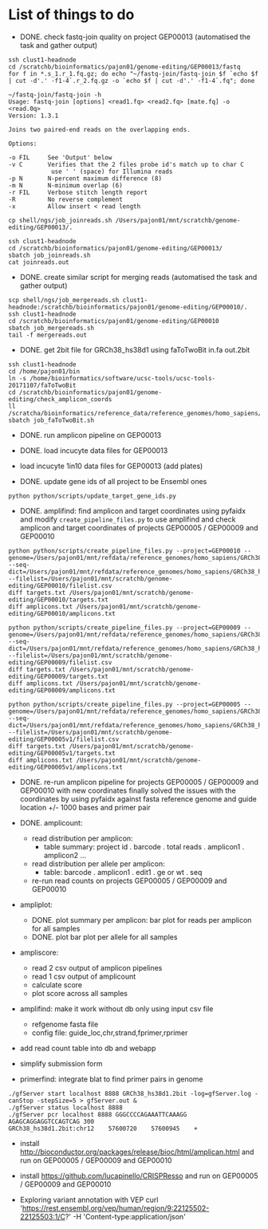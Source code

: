 # List of things to do

- DONE. check fastq-join quality on project GEP00013 (automatised the task and gather output)

```
ssh clust1-headnode
cd /scratchb/bioinformatics/pajon01/genome-editing/GEP00013/fastq
for f in *.s_1.r_1.fq.gz; do echo "~/fastq-join/fastq-join $f `echo $f | cut -d'.' -f1-4`.r_2.fq.gz -o `echo $f | cut -d'.' -f1-4`.fq"; done

~/fastq-join/fastq-join -h
Usage: fastq-join [options] <read1.fq> <read2.fq> [mate.fq] -o <read.0q>
Version: 1.3.1

Joins two paired-end reads on the overlapping ends.

Options:

-o FIL     See 'Output' below
-v C       Verifies that the 2 files probe id's match up to char C
            use ' ' (space) for Illumina reads
-p N       N-percent maximum difference (8)
-m N       N-minimum overlap (6)
-r FIL     Verbose stitch length report
-R         No reverse complement
-x         Allow insert < read length
```

```
cp shell/ngs/job_joinreads.sh /Users/pajon01/mnt/scratchb/genome-editing/GEP00013/.
```

```
ssh clust1-headnode
cd /scratchb/bioinformatics/pajon01/genome-editing/GEP00013/
sbatch job_joinreads.sh
cat joinreads.out
```
- DONE. create similar script for merging reads (automatised the task and gather output)

```
scp shell/ngs/job_mergereads.sh clust1-headnode:/scratchb/bioinformatics/pajon01/genome-editing/GEP00010/.
ssh clust1-headnode
cd /scratchb/bioinformatics/pajon01/genome-editing/GEP00010
sbatch job_mergereads.sh
tail -f mergereads.out
```

- DONE. get 2bit file for GRCh38_hs38d1 using faToTwoBit in.fa out.2bit

```
ssh clust1-headnode
cd /home/pajon01/bin
ln -s /home/bioinformatics/software/ucsc-tools/ucsc-tools-20171107/faToTwoBit
cd /scratchb/bioinformatics/pajon01/genome-editing/check_amplicon_coords
ll /scratcha/bioinformatics/reference_data/reference_genomes/homo_sapiens/GRCh38_hs38d1/fasta/hsa.GRCh38_hs38d1.fa
sbatch job_faToTwoBit.sh
```

- DONE. run amplicon pipeline on GEP00013
- DONE. load incucyte data files for GEP00013
- load incucyte 1in10 data files for GEP00013 (add plates)

- DONE. update gene ids of all project to be Ensembl ones
```
python python/scripts/update_target_gene_ids.py
```

- DONE. amplifind: find amplicon and target coordinates using pyfaidx
and modify `create_pipeline_files.py` to use amplifind
and check amplicon and target coordinates of projects GEP00005 / GEP00009 and GEP00010

```
python python/scripts/create_pipeline_files.py --project=GEP00010 --genome=/Users/pajon01/mnt/refdata/reference_genomes/homo_sapiens/GRCh38_hs38d1/fasta/hsa.GRCh38_hs38d1.fa --seq-dict=/Users/pajon01/mnt/refdata/reference_genomes/homo_sapiens/GRCh38_hs38d1/fasta/hsa.GRCh38_hs38d1.dict --filelist=/Users/pajon01/mnt/scratchb/genome-editing/GEP00010/filelist.csv
diff targets.txt /Users/pajon01/mnt/scratchb/genome-editing/GEP00010/targets.txt
diff amplicons.txt /Users/pajon01/mnt/scratchb/genome-editing/GEP00010/amplicons.txt

python python/scripts/create_pipeline_files.py --project=GEP00009 --genome=/Users/pajon01/mnt/refdata/reference_genomes/homo_sapiens/GRCh38_hs38d1/fasta/hsa.GRCh38_hs38d1.fa --seq-dict=/Users/pajon01/mnt/refdata/reference_genomes/homo_sapiens/GRCh38_hs38d1/fasta/hsa.GRCh38_hs38d1.dict --filelist=/Users/pajon01/mnt/scratchb/genome-editing/GEP00009/filelist.csv
diff targets.txt /Users/pajon01/mnt/scratchb/genome-editing/GEP00009/targets.txt
diff amplicons.txt /Users/pajon01/mnt/scratchb/genome-editing/GEP00009/amplicons.txt

python python/scripts/create_pipeline_files.py --project=GEP00005 --genome=/Users/pajon01/mnt/refdata/reference_genomes/homo_sapiens/GRCh38_hs38d1/fasta/hsa.GRCh38_hs38d1.fa --seq-dict=/Users/pajon01/mnt/refdata/reference_genomes/homo_sapiens/GRCh38_hs38d1/fasta/hsa.GRCh38_hs38d1.dict --filelist=/Users/pajon01/mnt/scratchb/genome-editing/GEP00005v1/filelist.csv
diff targets.txt /Users/pajon01/mnt/scratchb/genome-editing/GEP00005v1/targets.txt
diff amplicons.txt /Users/pajon01/mnt/scratchb/genome-editing/GEP00005v1/amplicons.txt

```
- DONE. re-run amplicon pipeline for projects GEP00005 / GEP00009 and GEP00010 with new coordinates
finally solved the issues with the coordinates by using pyfaidx against fasta reference genome and guide location +/- 1000 bases and primer pair

- DONE. amplicount:
  - read distribution per amplicon:
    - table summary: project id . barcode . total reads . amplicon1 . amplicon2 ...
  - read distribution per allele per amplicon:
    - table: barcode . amplicon1 . edit1 . ge or wt . seq
  - re-run read counts on projects GEP00005 / GEP00009 and GEP00010

- ampliplot:
  - DONE. plot summary per amplicon: bar plot for reads per amplicon for all samples
  - DONE. plot bar plot per allele for all samples

- ampliscore:
  - read 2 csv output of amplicon pipelines
  - read 1 csv output of amplicount
  - calculate score
  - plot score across all samples

- amplifind: make it work without db only using input csv file
  - refgenome fasta file
  - config file: guide_loc,chr,strand,fprimer,rprimer
- add read count table into db and webapp
- simplify submission form
- primerfind: integrate blat to find primer pairs in genome
```
./gfServer start localhost 8888 GRCh38_hs38d1.2bit -log=gfServer.log -canStop -stepSize=5 > gfServer.out &
./gfServer status localhost 8888
./gfServer pcr localhost 8888 GGGCCCCAGAAATTCAAAGG AGAGCAGGAGGTCCAGTCAG 300
GRCh38_hs38d1.2bit:chr12	57600720	57600945	+
```

- install http://bioconductor.org/packages/release/bioc/html/amplican.html and run on GEP00005 / GEP00009 and GEP00010
- install https://github.com/lucapinello/CRISPResso and run on GEP00005 / GEP00009 and GEP00010

- Exploring variant annotation with VEP
curl 'https://rest.ensembl.org/vep/human/region/9:22125502-22125503:1/C?' -H 'Content-type:application/json'
